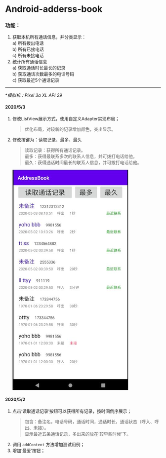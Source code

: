 # Android-adderss-book
 
### 功能：  
1.  获取本机所有通话信息，并分类显示：  
a)	所有拨出电话  
b)	所有已接电话  
c)	所有未接电话  
2.	统计所有通话信息  
a)	获取通话时长最长的记录  
b)	获取通话次数最多的电话号码  
c)	获取最近5个通话记录  

---------
**模拟机：Pixel 3a XL API 29*

#### 2020/5/3

1. 修改ListView展示方式，使用自定义Adapter实现布局；
   > 优化布局，对较新的记录增加颜色，突出显示。  

2. 修改按键为：读取记录、最多、最久
   > 读取记录：获得所有通话记录。  
   > 最多：获得最联系多次的联系人信息，并可拨打电话给他。  
   > 最久：获得通话时间最长的联系人信息，并可拨打电话给他。

   <img src="addressbook.jpg" />

#### 2020/5/2

1. 点击‘读取通话记录’按钮可以获得所有记录，按时间倒序展示；
   > 包含：备注名，电话号码，通话时间，通话时长，通话状态（呼入、呼出、未接）。  
   > 显示最近五条通话记录，多出来的放在‘较早些时候’下。
2. 调用 `addContent` 方法增加测试用例；
3. 增加‘最爱’按钮；



